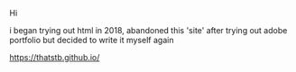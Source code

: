Hi

i began trying out html in 2018, abandoned this 'site' after trying out adobe portfolio but decided to write it myself again

https://thatstb.github.io/
